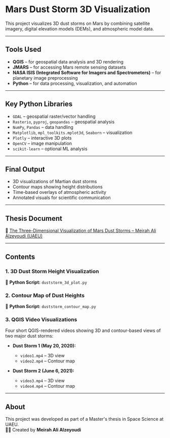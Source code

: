# Mars Dust Storm 3D Visualization

This project visualizes 3D dust storms on Mars by combining satellite imagery, digital elevation models (DEMs), and atmospheric model data.

---

## Tools Used
- **QGIS** – for geospatial data analysis and 3D rendering  
- **JMARS** – for accessing Mars remote sensing datasets  
- **NASA ISIS (Integrated Software for Imagers and Spectrometers)** – for planetary image preprocessing  
- **Python** – for data processing, visualization, and automation

---

## Key Python Libraries
- `GDAL` – geospatial raster/vector handling  
- `Rasterio`, `pyproj`, `geopandas` – geospatial analysis  
- `NumPy`, `Pandas` – data handling  
- `Matplotlib`, `mpl_toolkits.mplot3d`, `Seaborn` – visualization  
- `Plotly` – interactive 3D plots  
- `OpenCV` – image manipulation  
- `scikit-learn` – optional ML analysis

---

## Final Output
- 3D visualizations of Martian dust storms  
- Contour maps showing height distributions  
- Time-based overlays of atmospheric activity  
- Annotated visuals for scientific communication

---

## Thesis Document
🔗 [The Three-Dimensional Visualization of Mars Dust Storms – Meirah Ali Alzeyoudi (UAEU)](https://scholarworks.uaeu.ac.ae/all_theses/1055/)

---

## Contents

### 1. 3D Dust Storm Height Visualization  
📄 **Python Script:** `duststorm_3d_plot.py`

### 2. Contour Map of Dust Heights  
📄 **Python Script:** `duststorm_contour_map.py`

### 3. QGIS Video Visualizations  
Four short QGIS-rendered videos showing 3D and contour-based views of two major dust storms:

- **Dust Storm 1 (May 20, 2020):**  
  - `video1.mp4` – 3D view  
  - `video2.mp4` – Contour map  

- **Dust Storm 2 (June 6, 2021):**  
  - `video3.mp4` – 3D view  
  - `video4.mp4` – Contour map  



---

## About  
This project was developed as part of a Master's thesis in Space Science at UAEU.  
👩‍💻 Created by **Meirah Ali Alzeyoudi**




